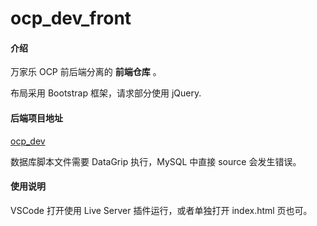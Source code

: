 # ocp_dev_front

#### 介绍

万家乐 OCP 前后端分离的 **前端仓库** 。

布局采用 Bootstrap 框架，请求部分使用 jQuery. 

#### 后端项目地址
[ocp_dev](https://gitee.com/DylanLiuH2O/ocp_dev) 

数据库脚本文件需要 DataGrip 执行，MySQL 中直接 source 会发生错误。

#### 使用说明

VSCode 打开使用 Live Server 插件运行，或者单独打开 index.html 页也可。